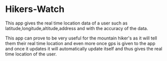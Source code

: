 # Hikers-Watch
This app gives the real time location data of a user such as latitude,longitude,altitude,address and with the accuracy of the data.

This app can prove to be very useful for the mountain hiker's as it will tell them their real time location and 
even more once gps is given to the app and once it updates it will automatically update itself and 
thus gives the real time location of the user. 
